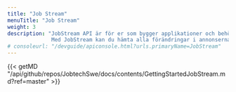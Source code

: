 ```yaml
---
title: "Job Stream"
menuTitle: "Job Stream"
weight: 3
description: "JobStream API är för er som bygger applikationer och behöver förvara alla annonser lokalt.
              Med JobStream kan du hämta alla förändringar i annonserna en gång/minut. Nya, borttagna eller uppdaterade annonser"
# consoleurl: "/devguide/apiconsole.html?urls.primaryName=JobStream"
---
```



{{< getMD "/api/github/repos/JobtechSwe/docs/contents/GettingStartedJobStream.md?ref=master" >}}



